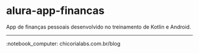 # alura-app-financas

App de finanças pessoais desenvolvido no treinamento de Kotlin e Android.

****
:notebook_computer: chicorialabs.com.br/blog
